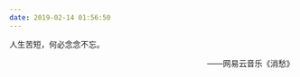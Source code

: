 ```yaml
---
date: 2019-02-14 01:56:50
---
```


人生苦短，何必念念不忘。
<div style="text-align: right"> ——网易云音乐《消愁》 </div>
